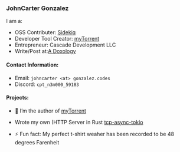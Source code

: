 ### JohnCarter Gonzalez

I am a:
- OSS Contributer: [Sidekiq](https://github.com/Sidekiq/)
- Developer Tool Creator: [myTorrent](https://github.com/JohnCarterGonzalez/myTorrent/)
- Entrepreneur: Cascade Development LLC
- Write/Post at:[A Doxology](https://johncartergonzalez.com/)


#### Contact Information:
- Email: `johncarter <at> gonzalez.codes`
- Discord: `cpt_n3m000_59183`

#### Projects:

- 🔭 I’m the author of [myTorrent](https://github.com/JohnCarterGonzalez/myTorrent/)
- Wrote my own (HTTP Server in Rust [tcp-async-tokio](https://github.com/JohnCarterGonzalez/tcp-async-tokio)



- ⚡ Fun fact: My perfect t-shirt weaher has been recorded to be 48 degrees Farenheit 
